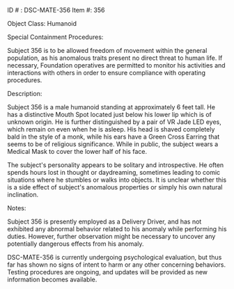 ID # : DSC-MATE-356
Item #: 356

Object Class: Humanoid

Special Containment Procedures:

Subject 356 is to be allowed freedom of movement within the general population, as his anomalous traits present no direct threat to human life. If necessary, Foundation operatives are permitted to monitor his activities and interactions with others in order to ensure compliance with operating procedures. 

Description:

Subject 356 is a male humanoid standing at approximately 6 feet tall. He has a distinctive Mouth Spot located just below his lower lip which is of unknown origin. He is further distinguished by a pair of VR Jade LED eyes, which remain on even when he is asleep. His head is shaved completely bald in the style of a monk, while his ears have a Green Cross Earring that seems to be of religious significance. While in public, the subject wears a Medical Mask to cover the lower half of his face. 

The subject's personality appears to be solitary and introspective. He often spends hours lost in thought or daydreaming, sometimes leading to comic situations where he stumbles or walks into objects. It is unclear whether this is a side effect of subject's anomalous properties or simply his own natural inclination. 

Notes:

Subject 356 is presently employed as a Delivery Driver, and has not exhibited any abnormal behavior related to his anomaly while performing his duties. However, further observation might be necessary to uncover any potentially dangerous effects from his anomaly. 

DSC-MATE-356 is currently undergoing psychological evaluation, but thus far has shown no signs of intent to harm or any other concerning behaviors. Testing procedures are ongoing, and updates will be provided as new information becomes available.